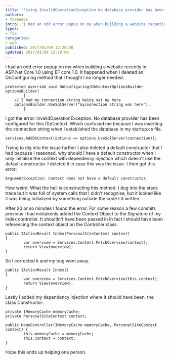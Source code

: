 ```yaml
---
title: 'Fixing InvalidOperationException No database provider has been configured for this DbContext.'
authors:
- thebeebs
intro: 'I had an odd error popup on my when building a website recently.'
types:
- fix
categories:
- web
published: 2017/01/09 12:20:00
updated: 2017/01/09 12:20:00
---
```

I had an odd error popup on my when building a website recently in ASP.Net Core 1.0 using EF core 1.0. It happened when I deleted an OnConfiguring method that I thought I no longer needed.

<pre><code class="language-csharp">protected override void OnConfiguring(DbContextOptionsBuilder optionsBuilder)
        {
	// I had my connection string being set up here
	optionsBuilder.UseSqlServer("mycoonection string was here");
        }
</code></pre>

I got the error: InvalidOperationException: No database provider has been configured for this DbContext. Which confused me because I was inserting the connection string when I established the database in my startup.cs file.

<pre><code class="language-csharp">services.AddDbContext<PersonalSiteContext>(options => options.UseSqlServer(connection)); 
</code></pre>
Trying to dig into the issue further I also deleted a default constructor that I had because I reasoned, why should I have a default constructor when I only initialise the context with dependency injection which doesn't use the default constructor. I deleted it in case this was the issue. I then got this error:

<pre><code class="language-csharp">ArgumentException: Context does not have a default constructor.
</code></pre>
How weird. What the hell is constructing this method. I dug into the stack trace but it was full of system calls that I didn't recognise, but it looked like it was being initialized by something outside the code I'd written. 

After 20 or so minutes I found the error. For some reason a few commits previous I had mistakenly added the Context Object to the Signature of my Index controller. It shouldn't have been passed in In fact I should have been referencing the context object on the Controller class. 

<pre><code class="language-csharp">public IActionResult Index(PersonalSiteContext context)
{
        var overview = Services.Content.FetchOverview(context);
        return View(overview);           
}
</code></pre>
So I corrected it and my bug went away.

<pre><code class="language-csharp">public IActionResult Index()
{
        var overview = Services.Content.FetchOverview(this.context);
        return View(overview);           
}
</code></pre>
Lastly I added my dependency injection where it should have been, the class Constructor: 

<pre><code class="language-csharp">private IMemoryCache memoryCache;
private PersonalSiteContext context;

public HomeController(IMemoryCache memoryCache, PersonalSiteContext context) {
        this.memoryCache = memoryCache;
        this.context = context;
}
</code></pre>
Hope this ends up helping one person.

